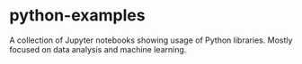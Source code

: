 # python-examples
A collection of Jupyter notebooks showing usage of Python libraries. Mostly focused on data analysis and machine learning.
